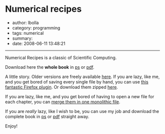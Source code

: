 # Numerical recipes

- author: lbolla
- category: programming
- tags: numerical
- summary: 
- date: 2008-06-11 13:48:21

----------------

Numerical Recipes is a classic of Scientific Computing.

Download here the **whole book** in [ps][1] or [pdf][2].

A little story. Older versions are freely available [here][3]. If you are lazy,
like me, and you get bored of saving every single file by hand, you can use
[this fantastic Firefox plugin][4]. Or download them zipped [here][5].

If you are lazy, like me, and you get bored of having to open a new file for
each chapter, you can [merge them in one monolithic file][6].

If you are _really_ lazy, like I wish to be, you can use my job and download
the complete book in [ps][1] or [pdf][2] straight away.

Enjoy!

   [1]: http://www.adrive.com/public/b5a8895bec92d042712f668085803d3651e82d5fc1c95c626da59e803c4879c2.html
   [2]: http://www.adrive.com/public/6eaf0fd31995c2ade69668c9fcc59331539473ec28845aacbe8a0776888d1986.html
   [3]: http://www.haoli.org/nr/bookc.html
   [4]: https://addons.mozilla.org/en-US/firefox/addon/4336
   [5]: http://www.adrive.com/public/4fa81bea9d89a52a47f67990fff6b9b98a387f0ce41bda70408768c160bb5846.html
   [6]: http://www.inkguides.com/merging-extracting-and-converting-postscript-files.asp
